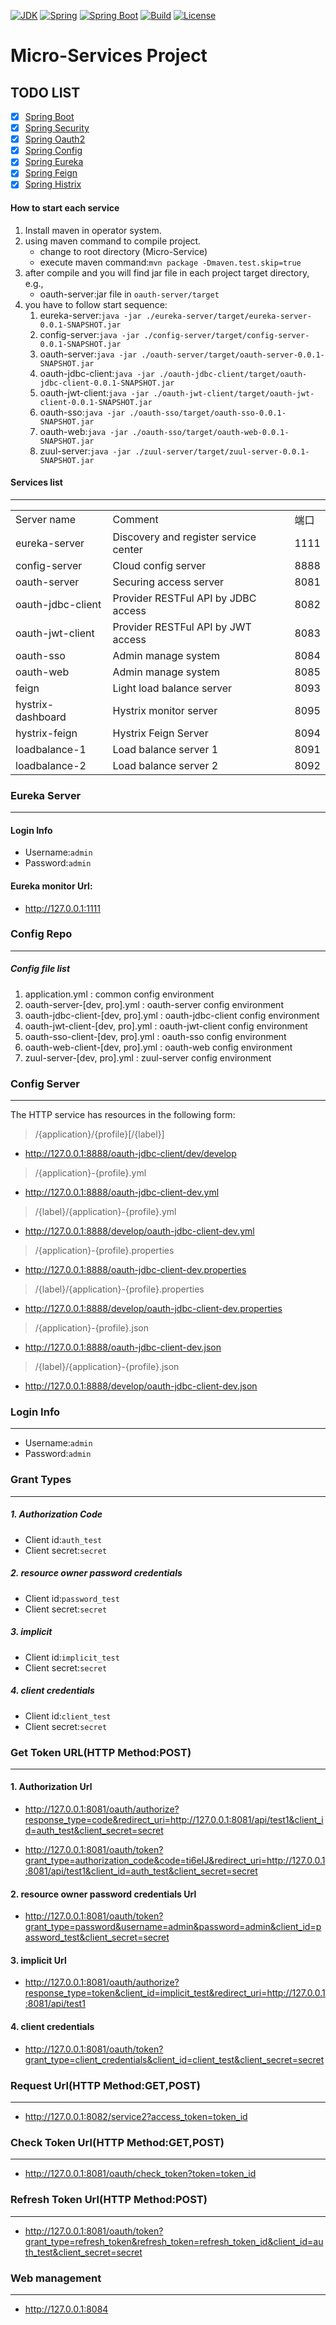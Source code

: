 [![JDK](http://img.shields.io/badge/JDK-v8.0-yellow.svg)](http://www.oracle.com/technetwork/java/javase/downloads/index.html)
[![Spring](http://img.shields.io/badge/Spring-5.1.2-yellow.svg)](http://www.oracle.com/technetwork/java/javase/downloads/index.html)
[![Spring Boot](http://img.shields.io/badge/Spring_Boot-1.5.12-yellow.svg)](http://www.oracle.com/technetwork/java/javase/downloads/index.html)
[![Build](http://img.shields.io/badge/Build-Maven_2-green.svg)](https://maven.apache.org/)
[![License](http://img.shields.io/badge/License-Apache_2-red.svg)](http://www.apache.org/licenses/LICENSE-2.0)

Micro-Services Project
======================

## TODO LIST

* [x] [Spring Boot](http://#)
* [x] [Spring Security](http://#)
* [x] [Spring Oauth2](http://#)
* [x] [Spring Config](http://#)
* [x] [Spring Eureka](http://#)
* [x] [Spring Feign](http://#)
* [x] [Spring Histrix](http://#)

#### How to start each service
1. Install maven in operator system.
2. using maven command to compile project.
   - change to root directory (Micro-Service)
   - execute maven command:`mvn package -Dmaven.test.skip=true`
3. after compile and you will find jar file in each project target directory, e.g.,
   - oauth-server:jar file in `oauth-server/target`
4. you have to follow start sequence:
   1. eureka-server:`java -jar ./eureka-server/target/eureka-server-0.0.1-SNAPSHOT.jar`
   2. config-server:`java -jar ./config-server/target/config-server-0.0.1-SNAPSHOT.jar`
   3. oauth-server:`java -jar ./oauth-server/target/oauth-server-0.0.1-SNAPSHOT.jar`
   4. oauth-jdbc-client:`java -jar ./oauth-jdbc-client/target/oauth-jdbc-client-0.0.1-SNAPSHOT.jar`
   5. oauth-jwt-client:`java -jar ./oauth-jwt-client/target/oauth-jwt-client-0.0.1-SNAPSHOT.jar`
   6. oauth-sso:`java -jar ./oauth-sso/target/oauth-sso-0.0.1-SNAPSHOT.jar`
   7. oauth-web:`java -jar ./oauth-sso/target/oauth-web-0.0.1-SNAPSHOT.jar`
   8. zuul-server:`java -jar ./zuul-server/target/zuul-server-0.0.1-SNAPSHOT.jar`


#### Services list
---
<table>
<tbody><tr>
<td>Server name</td>  <td>Comment</td>  <td>端口</td>
</tr>
<tr>
<td>eureka-server</td>  <td>Discovery and register service center</td>  <td>1111</td>
</tr>
<tr>
<td>config-server</td>  <td>Cloud config server</td>  <td>8888</td>
</tr>
<tr>
<td>oauth-server</td>  <td>Securing access server</td>  <td>8081</td>
</tr>
<tr>
<td>oauth-jdbc-client</td>  <td>Provider RESTFul API by JDBC access</td>  <td>8082</td>
</tr>
<tr>
<td>oauth-jwt-client</td>  <td>Provider RESTFul API by JWT access</td>  <td>8083</td>
</tr>
<tr>
<td>oauth-sso</td>  <td>Admin manage system</td>  <td>8084</td>
</tr>
<tr>
<td>oauth-web</td>  <td>Admin manage system</td>  <td>8085</td>
</tr>
<tr>
<td>feign</td>  <td>Light load balance server</td>  <td>8093</td>
</tr>
<tr>
<td>hystrix-dashboard</td>  <td>Hystrix monitor server</td>  <td>8095</td>
</tr>
<tr>
<td>hystrix-feign</td>  <td>Hystrix Feign Server</td>  <td>8094</td>
</tr>
<tr>
<td>loadbalance-1</td>  <td>Load balance server 1</td>  <td>8091</td>
</tr>
<tr>
<td>loadbalance-2</td>  <td>Load balance server 2</td>  <td>8092</td>
</tr>
</tbody></table>

### Eureka Server
---
#### Login Info
  - Username:`admin`
  - Password:`admin`

#### Eureka monitor Url:
  - http://127.0.0.1:1111

### Config Repo
---
##### Config file list
1. application.yml : common config environment
2. oauth-server-[dev, pro].yml : oauth-server config environment
3. oauth-jdbc-client-[dev, pro].yml : oauth-jdbc-client config environment
4. oauth-jwt-client-[dev, pro].yml : oauth-jwt-client config environment
5. oauth-sso-client-[dev, pro].yml : oauth-sso config environment
6. oauth-web-client-[dev, pro].yml : oauth-web config environment
6. zuul-server-[dev, pro].yml : zuul-server config environment

### Config Server
---
The HTTP service has resources in the following form:
> /{application}/{profile}[/{label}]
  - http://127.0.0.1:8888/oauth-jdbc-client/dev/develop

> /{application}-{profile}.yml
  - http://127.0.0.1:8888/oauth-jdbc-client-dev.yml

> /{label}/{application}-{profile}.yml
  - http://127.0.0.1:8888/develop/oauth-jdbc-client-dev.yml

> /{application}-{profile}.properties
  - http://127.0.0.1:8888/oauth-jdbc-client-dev.properties

> /{label}/{application}-{profile}.properties
  - http://127.0.0.1:8888/develop/oauth-jdbc-client-dev.properties

> /{application}-{profile}.json
  - http://127.0.0.1:8888/oauth-jdbc-client-dev.json

> /{label}/{application}-{profile}.json
  - http://127.0.0.1:8888/develop/oauth-jdbc-client-dev.json

### Login Info
---
  - Username:`admin`
  - Password:`admin`

### Grant Types
---
##### 1. Authorization Code
   - Client id:`auth_test`
   - Client secret:`secret`
##### 2. resource owner password credentials
   - Client id:`password_test`
   - Client secret:`secret`
##### 3. implicit
   - Client id:`implicit_test`
   - Client secret:`secret`
##### 4. client credentials
   - Client id:`client_test`
   - Client secret:`secret`

### Get Token URL(HTTP Method:POST)
---
#### 1. Authorization Url
  - http://127.0.0.1:8081/oauth/authorize?response_type=code&redirect_uri=http://127.0.0.1:8081/api/test1&client_id=auth_test&client_secret=secret
  
  - http://127.0.0.1:8081/oauth/token?grant_type=authorization_code&code=ti6eIJ&redirect_uri=http://127.0.0.1:8081/api/test1&client_id=auth_test&client_secret=secret
#### 2. resource owner password credentials Url
  - http://127.0.0.1:8081/oauth/token?grant_type=password&username=admin&password=admin&client_id=password_test&client_secret=secret
#### 3. implicit Url
  - http://127.0.0.1:8081/oauth/authorize?response_type=token&client_id=implicit_test&redirect_uri=http://127.0.0.1:8081/api/test1
#### 4. client credentials
  - http://127.0.0.1:8081/oauth/token?grant_type=client_credentials&client_id=client_test&client_secret=secret

### Request Url(HTTP Method:GET,POST)
---
  - http://127.0.0.1:8082/service2?access_token=token_id

### Check Token Url(HTTP Method:GET,POST)
---
  - http://127.0.0.1:8081/oauth/check_token?token=token_id

### Refresh Token Url(HTTP Method:POST)
---
  - http://127.0.0.1:8081/oauth/token?grant_type=refresh_token&refresh_token=refresh_token_id&client_id=auth_test&client_secret=secret

### Web management
---
  - http://127.0.0.1:8084
